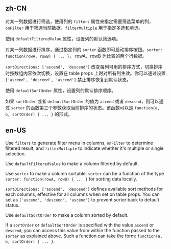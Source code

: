 ## zh-CN

对某一列数据进行筛选，使用列的 `filters` 属性来指定需要筛选菜单的列，`onFilter` 用于筛选当前数据，`filterMultiple` 用于指定多选和单选。

使用 `defaultFilteredValue` 属性，设置列的默认筛选项。

对某一列数据进行排序，通过指定列的 `sorter` 函数即可启动排序按钮。`sorter: function(rowA, rowB) { ... }`， rowA、rowB 为比较的两个行数据。

`sortDirections: ['ascend', 'descend']` 改变每列可用的排序方式，切换排序时按数组内容依次切换，设置在 table props 上时对所有列生效。你可以通过设置 `['ascend', 'descend', 'ascend']` 禁止排序恢复到默认状态。

使用 `defaultSortOrder` 属性，设置列的默认排序顺序。

如果 `sortOrder` 或者 `defaultSortOrder` 的值为 `ascend` 或者 `descend`，则可以通过 `sorter` 的函数第三个参数获取当前排序的状态。该函数可以是 `function(a, b, sortOrder) { ... }` 的形式。

## en-US

Use `filters` to generate filter menu in columns, `onFilter` to determine filtered result, and `filterMultiple` to indicate whether it's multiple or single selection.

Use `defaultFilteredValue` to make a column filtered by default.

Use `sorter` to make a column sortable. `sorter` can be a function of the type `sorter: function(rowA, rowB) { ... }` for sorting data locally.

`sortDirections: ['ascend', 'descend']` defines available sort methods for each columns, effective for all columns when set on table props. You can set as `['ascend', 'descend', 'ascend']` to prevent sorter back to default status.

Use `defaultSortOrder` to make a column sorted by default.

If a `sortOrder` or `defaultSortOrder` is specified with the value `ascend` or `descend`, you can access this value from within the function passed to the `sorter` as explained above. Such a function can take the form: `function(a, b, sortOrder) { ... }`.
